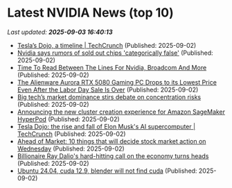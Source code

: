 # Latest NVIDIA News (top 10)
_Last updated: **2025-09-03 16:40:13**_

- [Tesla’s Dojo, a timeline | TechCrunch](https://techcrunch.com/2025/09/02/teslas-dojo-a-timeline/) (Published: 2025-09-02)
- [Nvidia says rumors of sold out chips 'categorically false'](https://thefly.com/permalinks/entry.php/id4191634/NVDA-Nvidia-says-rumors-of-sold-out-chips-categorically-false) (Published: 2025-09-02)
- [Time To Read Between The Lines For Nvidia, Broadcom And More](https://biztoc.com/x/4f9152809a5a6b24) (Published: 2025-09-02)
- [The Alienware Aurora RTX 5080 Gaming PC Drops to its Lowest Price Even After the Labor Day Sale Is Over](https://www.ign.com/articles/alienware-aurora-r16-rtx-5080-gaming-pc-deal-under-2000) (Published: 2025-09-02)
- [Big tech’s market dominance stirs debate on concentration risks](https://biztoc.com/x/a192956003061781) (Published: 2025-09-02)
- [Announcing the new cluster creation experience for Amazon SageMaker HyperPod](https://aws.amazon.com/blogs/machine-learning/announcing-the-new-cluster-creation-experience-for-amazon-sagemaker-hyperpod/) (Published: 2025-09-02)
- [Tesla Dojo: the rise and fall of Elon Musk's AI supercomputer | TechCrunch](https://techcrunch.com/2025/09/02/tesla-dojo-the-rise-and-fall-of-elon-musks-ai-supercomputer/) (Published: 2025-09-02)
- [Ahead of Market: 10 things that will decide stock market action on Wednesday](https://economictimes.indiatimes.com/markets/stocks/news/ahead-of-market-10-things-that-will-decide-stock-market-action-on-wednesday/articleshow/123660717.cms) (Published: 2025-09-02)
- [Billionaire Ray Dalio's hard-hitting call on the economy turns heads](https://www.thestreet.com/economy/billionaire-ray-dalios-hard-hitting-call-on-the-economy-turns-heads-) (Published: 2025-09-02)
- [Ubuntu 24.04, cuda 12.9, blender will not find cuda](https://askubuntu.com/questions/1555398/ubuntu-24-04-cuda-12-9-blender-will-not-find-cuda) (Published: 2025-09-02)
